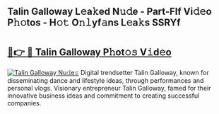 ## Talin Galloway L𝚎a𝚔ed N𝚞𝚍e - Part-FIf Vi𝚍𝚎o P𝚑𝚘tos - H𝚘𝚝 O𝚗𝚕yf𝚊ns L𝚎a𝚔s SSRYf

# <h2><a href="http://kf0obg.oniu.top/?m=Talin+Galloway">🔗👉 🔴 Talin Galloway P𝚑ot𝚘𝚜 V𝚒d𝚎o</a></h2>

[![Talin Galloway Nu𝚍e𝚜](https://i.imgur.com/0qMVB7G.gif)](http://kf0obg.oniu.top/?m=Talin+Galloway)
Digital trendsetter Talin Galloway, known for disseminating dance and lifestyle ideas, through performances and personal vlogs. Visionary entrepreneur Talin Galloway, famed for their innovative business ideas and commitment to creating successful companies.  
